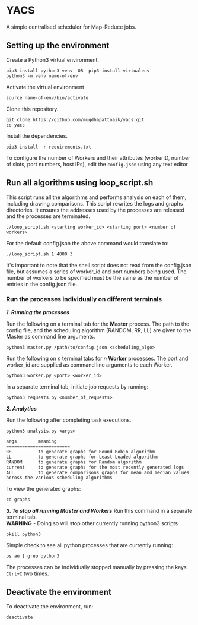# YACS
 
A simple centralised scheduler for Map-Reduce jobs.

## Setting up the environment

Create a Python3 virtual environment.  
~~~ 
pip3 install python3-venv  OR  pip3 install virtualenv 
python3 -m venv name-of-env  
~~~  
Activate the virtual environment  
~~~
source name-of-env/bin/activate  
~~~  

Clone this repository. 
~~~ 
git clone https://github.com/mugdhapattnaik/yacs.git  
cd yacs  
~~~

Install the dependencies.  
~~~
pip3 install -r requirements.txt
~~~  

To configure the number of Workers and their attributes (workerID, number of slots, port numbers, host IPs), edit the `config.json` using any text editor
  
## Run all algorithms using loop_script.sh

This script runs all the algorithms and performs analysis on each of them, including drawing comparisons. This script rewrites the logs and graphs directories. It ensures the addresses used by the processes are released and the processes are terminated.

~~~
./loop_script.sh <starting worker_id> <starting port> <number of workers>
~~~
For the default config.json the above command would translate to:
~~~
./loop_script.sh 1 4000 3
~~~

It's important to note that the shell script does not read from the config.json file, but assumes a series of worker_id and port numbers being used. The number of workers to be specified must be the same as the number of entries in the config.json file. 

### Run the processes individually on different terminals

***1. Running the processes***

Run the following on a terminal tab for the **Master** process. The path to the config file, and the scheduling algorithm (RANDOM, RR, LL) are given to the Master as command line arguments.    
~~~ 
python3 master.py /path/to/config.json <scheduling_algo> 
~~~  

Run the following on *n* terminal tabs for *n* **Worker** processes. The port and worker_id are supplied as command line arguments to each Worker.   
~~~
python3 worker.py <port> <worker_id>  
~~~  
In a separate terminal tab, initiate job requests by running:
~~~
python3 requests.py <number_of_requests>
~~~
  
***2. Analytics***

Run the following after completing task executions.  
~~~
python3 analysis.py <args>
~~~ 
~~~
args        meaning
========================     
RR          to generate graphs for Round Robin algorithm  
LL          to generate graphs for Least Loaded algorithm  
RANDOM      to generate graphs for Random algorithm 
current     to generate graphs for the most recently generated logs  
ALL         to generate comparisons graphs for mean and median values across the various scheduling algorithms  
~~~
To view the generated graphs:
~~~
cd graphs
~~~   
  
***3. To stop all running Master and Workers***
Run this command in a separate terminal tab.  
**WARNING** - Doing so will stop other currently running python3 scripts   
~~~
pkill python3
~~~
Simple check to see all python processes that are currently running:  
~~~
ps au | grep python3
~~~
The processes can be individually stopped manually by pressing the keys `Ctrl+C` two times.  
  
## Deactivate the environment 

To deactivate the environment, run:
~~~
deactivate
~~~
